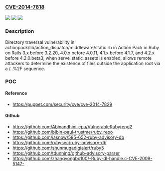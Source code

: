 ### [CVE-2014-7818](https://cve.mitre.org/cgi-bin/cvename.cgi?name=CVE-2014-7818)
![](https://img.shields.io/static/v1?label=Product&message=n%2Fa&color=blue)
![](https://img.shields.io/static/v1?label=Version&message=n%2Fa&color=blue)
![](https://img.shields.io/static/v1?label=Vulnerability&message=n%2Fa&color=brighgreen)

### Description

Directory traversal vulnerability in actionpack/lib/action_dispatch/middleware/static.rb in Action Pack in Ruby on Rails 3.x before 3.2.20, 4.0.x before 4.0.11, 4.1.x before 4.1.7, and 4.2.x before 4.2.0.beta3, when serve_static_assets is enabled, allows remote attackers to determine the existence of files outside the application root via a /..%2F sequence.

### POC

#### Reference
- https://puppet.com/security/cve/cve-2014-7829

#### Github
- https://github.com/Abinandhini-cpu/VulnerableRubyrepo2
- https://github.com/bibin-paul-trustme/ruby_repo
- https://github.com/jasnow/585-652-ruby-advisory-db
- https://github.com/rubysec/ruby-advisory-db
- https://github.com/shunmugadigialert/ruby5
- https://github.com/tdunning/github-advisory-parser
- https://github.com/zhangyongbo100/-Ruby-dl-handle.c-CVE-2009-5147-

